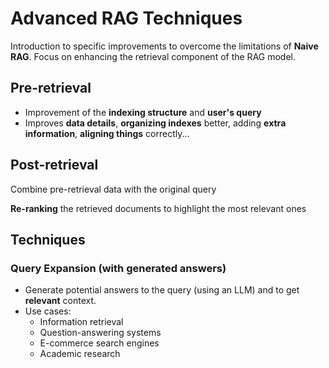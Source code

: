 # Advanced RAG Techniques

Introduction to specific improvements to overcome the limitations of **Naive RAG**. Focus on enhancing the retrieval component of the RAG model.

## Pre-retrieval

-   Improvement of the **indexing structure** and **user's query**
-   Improves **data details**, **organizing indexes** better, adding **extra information**, **aligning things** correctly...

## Post-retrieval

Combine pre-retrieval data with the original query

**Re-ranking** the retrieved documents to highlight the most relevant ones

## Techniques

### Query Expansion (with generated answers)

-   Generate potential answers to the query (using an LLM) and to get **relevant** context.
-   Use cases:
    -   Information retrieval
    -   Question-answering systems
    -   E-commerce search engines
    -   Academic research
